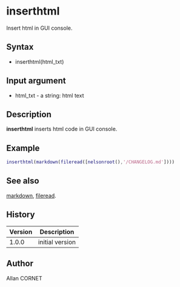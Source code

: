 

# inserthtml

Insert html in GUI console.

## Syntax

- inserthtml(html_txt)

## Input argument

 - html_txt - a string: html text

## Description


  <p><b>inserthtml</b> inserts html code in GUI console.</p>


## Example

```matlab
inserthtml(markdown(fileread([nelsonroot(),'/CHANGELOG.md'])))
```

## See also

[markdown](../help_tools/markdown.md), [fileread](../stream_manager/fileread.md).
## History

|Version|Description|
|------|------|
|1.0.0|initial version|


## Author

Allan CORNET



